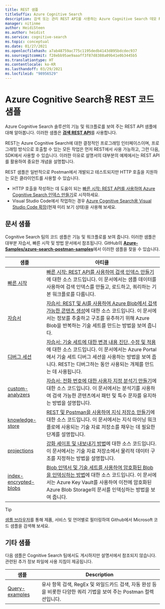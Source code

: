 ```yaml
---
title: REST 샘플
titleSuffix: Azure Cognitive Search
description: 검색 또는 관리 REST API를 사용하는 Azure Cognitive Search 데모 REST 코드 샘플을 찾습니다.
manager: nitinme
author: HeidiSteen
ms.author: heidist
ms.service: cognitive-search
ms.topic: conceptual
ms.date: 01/27/2021
ms.openlocfilehash: a7ab48759ac775c1195dedb4143d895bdcdec937
ms.sourcegitcommit: f28ebb95ae9aaaff3f87d8388a09b41e0b3445b5
ms.translationtype: HT
ms.contentlocale: ko-KR
ms.lasthandoff: 03/29/2021
ms.locfileid: "98956529"
---
```

# <a name="rest-code-samples-for-azure-cognitive-search"></a>Azure Cognitive Search용 REST 코드 샘플

Azure Cognitive Search 솔루션의 기능 및 워크플로를 보여 주는 REST API 샘플에 대해 알아봅니다. 이러한 샘플은 [**검색 REST API**](/rest/api/searchservice)를 사용합니다.

REST는 Azure Cognitive Search에 대한 결정적인 프로그래밍 인터페이스이며, 프로그래밍 방식으로 호출할 수 있는 모든 작업은 먼저 REST에서 사용 가능하고, 그런 다음, SDK에서 사용할 수 있습니다. 이러한 이유로 설명서의 대부분의 예제에서는 REST API를 활용하여 중요한 개념을 설명합니다.

REST 샘플은 일반적으로 Postman에서 개발되고 테스트되지만 HTTP 호출을 지원하는 모든 클라이언트를 사용할 수 있습니다.

+ HTTP 호출을 작성하는 데 도움이 되는 [빠른 시작: REST API를 사용하여 Azure Cognitive Search 인덱스 만들기](search-get-started-rest.md)로 시작하세요.
+ Visual Studio Code에서 작업하는 경우 [Azure Cognitive Search용 Visual Studio Code 확장](search-get-started-vs-code.md)(현재 미리 보기 상태)을 사용해 보세요.

## <a name="doc-samples"></a>문서 샘플

Cognitive Search 팀의 코드 샘플은 기능 및 워크플로를 보여 줍니다. 이러한 샘플은 대부분 자습서, 빠른 시작 및 방법 문서에서 참조됩니다. GitHub의 [**Azure-Samples/azure-search-postman-samples**](https://github.com/Azure-Samples/azure-search-postman-samples)에서 이러한 샘플을 찾을 수 있습니다.

| 샘플 | 아티클 |
|---------|---------|
| [빠른 시작](https://github.com/Azure-Samples/azure-search-postman-samples/tree/master/Quickstart) | [빠른 시작: REST API를 사용하여 검색 인덱스 만들기](search-get-started-rest.md)에 대한 소스 코드입니다. 이 문서에서는 샘플 데이터를 사용하여 검색 인덱스를 만들고, 로드하고, 쿼리하는 기본 워크플로를 다룹니다. |
| [자습서](https://github.com/Azure-Samples/azure-search-postman-samples/tree/master/Tutorial) | [자습서: REST 및 AI를 사용하여 Azure Blob에서 검색 가능한 콘텐츠 생성](cognitive-search-tutorial-blob.md)에 대한 소스 코드입니다. 이 문서에서는 정보를 추출하고 구조를 유추하기 위해 Azure Blob을 반복하는 기술 세트를 만드는 방법을 보여 줍니다.|
| [디버그 세션](https://github.com/Azure-Samples/azure-search-postman-samples/tree/master/Debug-sessions) | [자습서: 기술 세트에 대한 변경 내용 진단, 수정 및 적용](cognitive-search-tutorial-debug-sessions.md)에 대한 소스 코드입니다. 이 문서에서는 Azure Portal에서 기술 세트 디버그 세션을 사용하는 방법을 보여 줍니다. REST는 디버그하는 동안 사용되는 개체를 만드는 데 사용됩니다.|
| [custom-analyzers](https://github.com/Azure-Samples/azure-search-postman-samples/tree/master/custom-analyzers) | [자습서: 전화 번호에 대한 사용자 지정 분석기 만들기](tutorial-create-custom-analyzer.md)에 대한 소스 코드입니다. 이 문서에서는 분석기를 사용하여 검색 가능한 콘텐츠에서 패턴 및 특수 문자를 유지하는 방법을 설명합니다.|
| [knowledge-store](https://github.com/Azure-Samples/azure-search-postman-samples/tree/master/knowledge-store) | [REST 및 Postman을 사용하여 지식 저장소 만들기](knowledge-store-create-rest.md)에 대한 소스 코드입니다. 이 문서에서는 지식 마이닝 워크플로에 사용되는 기술 자료 저장소를 채우는 데 필요한 단계를 설명합니다. |
| [projections](https://github.com/Azure-Samples/azure-search-postman-samples/tree/master/projections) | [강화 셰이프 및 내보내기 방법](knowledge-store-projections-examples.md)에 대한 소스 코드입니다. 이 문서에서는 기술 자료 저장소에서 물리적 데이터 구조를 지정하는 방법을 설명합니다.|
| [index-encrypted-blobs](https://github.com/Azure-Samples/azure-search-postman-samples/commit/f5ebb141f1ff98f571ab84ac59dcd6fd06a46718) | [Blob 인덱서 및 기술 세트를 사용하여 암호화된 Blob을 인덱싱하는 방법](search-howto-index-encrypted-blobs.md)에 대한 소스 코드입니다. 이 문서에서는 Azure Key Vault를 사용하여 이전에 암호화된 Azure Blob Storage의 문서를 인덱싱하는 방법을 보여 줍니다. |

> [!Tip]
> [샘플 브라우저](/samples/browse/?expanded=azure&languages=http&products=azure-cognitive-search)를 통해 제품, 서비스 및 언어별로 필터링하여 Github에서 Microsoft 코드 샘플을 검색해 보세요.

## <a name="other-samples"></a>기타 샘플

다음 샘플은 Cognitive Search 팀에서도 게시하지만 설명서에서 참조되지 않습니다. 관련된 추가 정보 파일에 사용 지침이 제공됩니다.

| 샘플 | Description |
|---------|-------------|
| [Query-examples](https://github.com/Azure-Samples/azure-search-postman-samples/tree/master/Query-examples) | 유사 항목 검색, RegEx 및 와일드카드 검색, 자동 완성 등을 비롯한 다양한 쿼리 기법을 보여 주는 Postman 컬렉션입니다. |